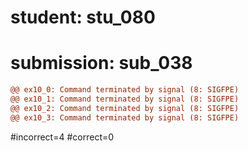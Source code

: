 # student: stu_080
# submission: sub_038

```diff
@@ ex10_0: Command terminated by signal (8: SIGFPE)
@@ ex10_1: Command terminated by signal (8: SIGFPE)
@@ ex10_2: Command terminated by signal (8: SIGFPE)
@@ ex10_3: Command terminated by signal (8: SIGFPE)
```
#incorrect=4
#correct=0
